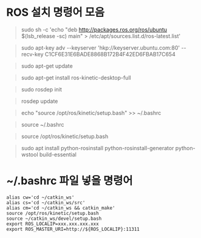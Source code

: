 # ROS 설치 명령어 모음
>sudo sh -c 'echo "deb http://packages.ros.org/ros/ubuntu $(lsb_release -sc) main" > /etc/apt/sources.list.d/ros-latest.list'

>sudo apt-key adv --keyserver 'hkp://keyserver.ubuntu.com:80' --recv-key C1CF6E31E6BADE8868B172B4F42ED6FBAB17C654

>sudo apt-get update

>sudo apt-get install ros-kinetic-desktop-full

>sudo rosdep init

>rosdep update

>echo "source /opt/ros/kinetic/setup.bash" >> ~/.bashrc

>source ~/.bashrc

>source /opt/ros/kinetic/setup.bash

>sudo apt install python-rosinstall python-rosinstall-generator python-wstool build-essential

# ~/.bashrc 파일 넣을 명령어
    alias cw='cd ~/catkin_ws'
    alias cs='cd ~/catkin_ws/src'
    alias cm='cd ~/catkin_ws && catkin_make'
    source /opt/ros/kinetic/setup.bash
    source ~/catkin_ws/devel/setup.bash
    export ROS_LOCALIP=xxx.xxx.xxx.xxx
    export ROS_MASTER_URI=http://${ROS_LOCALIP}:11311
